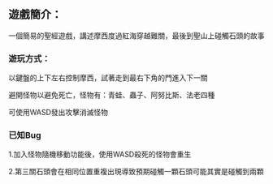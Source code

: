 ## 遊戲簡介：

一個簡易的聖經遊戲，講述摩西度過紅海穿越難關，最後到聖山上碰觸石頭的故事





### 遊玩方式：

以鍵盤的上下左右控制摩西，試著走到最右下角的門進入下一關

避開怪物以避免死亡，怪物有：青蛙、蟲子、阿努比斯、法老四種

可使用WASD發出攻擊消滅怪物





### 已知Bug

1.加入怪物隨機移動功能後，使用WASD殺死的怪物會重生

2.第三關石頭會在相同位置重複出現導致預期碰觸一顆石頭可能其實是碰觸到兩顆
